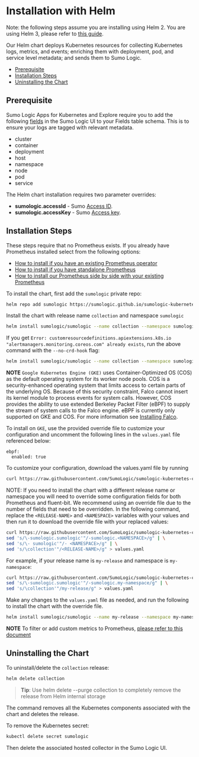 # Installation with Helm

Note: the following steps assume you are installing using Helm 2.  You are using Helm 3, please refer to [this guide](Helm3.md).

Our Helm chart deploys Kubernetes resources for collecting Kubernetes logs, metrics, and events; enriching them with deployment, pod, and service level metadata; and sends them to Sumo Logic.

<!-- TOC -->
 
- [Prerequisite](#prerequisite)
- [Installation Steps](#installation-steps) 
- [Uninstalling the Chart](#uninstalling-the-chart) 

<!-- /TOC -->

## Prerequisite

Sumo Logic Apps for Kubernetes and Explore require you to add the following [fields](https://help.sumologic.com/Manage/Fields) in the Sumo Logic UI to your Fields table schema. This is to ensure your logs are tagged with relevant metadata.
- cluster
- container
- deployment
- host
- namespace
- node
- pod
- service

The Helm chart installation requires two parameter overrides:
* __sumologic.accessId__ - Sumo [Access ID](https://help.sumologic.com/Manage/Security/Access-Keys).
* __sumologic.accessKey__ - Sumo [Access key](https://help.sumologic.com/Manage/Security/Access-Keys).

## Installation Steps

These steps require that no Prometheus exists. If you already have Prometheus installed select from the following options:

- [How to install if you have an existing Prometheus operator](./existingPrometheusDoc.md) 
- [How to install if you have standalone Prometheus](./standAlonePrometheus.md) 
- [How to install our Prometheus side by side with your existing Prometheus](./SideBySidePrometheus.md)

To install the chart, first add the `sumologic` private repo:

```bash
helm repo add sumologic https://sumologic.github.io/sumologic-kubernetes-collection
```

Install the chart with release name `collection` and namespace `sumologic`

```bash
helm install sumologic/sumologic --name collection --namespace sumologic --set sumologic.accessId=<SUMO_ACCESS_ID> --set sumologic.accessKey=<SUMO_ACCESS_KEY>  --set sumologic.clusterName="<MY_CLUSTER_NAME>"
```

If you get `Error: customresourcedefinitions.apiextensions.k8s.io "alertmanagers.monitoring.coreos.com" already exists`, run the above command with the `--no-crd-hook` flag:

```bash
helm install sumologic/sumologic --name collection --namespace sumologic --set sumologic.accessId=<SUMO_ACCESS_ID> --set sumologic.accessKey=<SUMO_ACCESS_KEY>  --set sumologic.clusterName="<MY_CLUSTER_NAME>" --no-crd-hook
```

__NOTE__ `Google Kubernetes Engine (GKE)` uses Container-Optimized OS (COS) as the default operating system for its worker node pools. COS is a security-enhanced operating system that limits access to certain parts of the underlying OS. Because of this security constraint, Falco cannot insert its kernel module to process events for system calls. However, COS provides the ability to use extended Berkeley Packet Filter (eBPF) to supply the stream of system calls to the Falco engine. eBPF is currently only supported on GKE and COS. For more information see [Installing Falco](https://falco.org/docs/installation/).

To install on `GKE`, use the provided override file to customize your configuration and uncomment the following lines in the `values.yaml` file referenced below:

```
ebpf:
  enabled: true
```

To customize your configuration, download the values.yaml file by running

```bash
curl https://raw.githubusercontent.com/SumoLogic/sumologic-kubernetes-collection/v0.15.0/deploy/helm/sumologic/values.yaml
```

NOTE: If you need to install the chart with a different release name or namespace you will need to override some configuration fields for both Prometheus and fluent-bit. We recommend using an override file due to the number of fields that need to be overridden. In the following command, replace the `<RELEASE-NAME>` and `<NAMESPACE>` variables with your values and then run it to download the override file with your replaced values:

```bash
curl https://raw.githubusercontent.com/SumoLogic/sumologic-kubernetes-collection/v0.15.0/deploy/helm/sumologic/values.yaml | \
sed 's/\-sumologic.sumologic'"/-sumologic.<NAMESPACE>/g" | \
sed 's/\- sumologic'"/- <NAMESPACE>/g" | \
sed 's/\collection'"/<RELEASE-NAME>/g" > values.yaml
```

For example, if your release name is `my-release` and namespace is `my-namespace`:
```bash
curl https://raw.githubusercontent.com/SumoLogic/sumologic-kubernetes-collection/v0.15.0/deploy/helm/sumologic/values.yaml | \
sed 's/\-sumologic.sumologic'"/-sumologic.my-namespace/g" | \
sed 's/\collection'"/my-release/g" > values.yaml
```

Make any changes to the `values.yaml` file as needed, and run the following to install the chart with the override file.

```bash
helm install sumologic/sumologic --name my-release --namespace my-namespace -f values.yaml --set sumologic.accessId=<SUMO_ACCESS_ID> --set sumologic.accessKey=<SUMO_ACCESS_KEY> 
```

__NOTE__ To filter or add custom metrics to Prometheus, [please refer to this document](additional_prometheus_configuration.md)

## Uninstalling the Chart

To uninstall/delete the `collection` release:

```bash
helm delete collection
```
> **Tip**: Use helm delete --purge collection to completely remove the release from Helm internal storage

The command removes all the Kubernetes components associated with the chart and deletes the release.

To remove the Kubernetes secret:

```bash
kubectl delete secret sumologic
```

Then delete the associated hosted collector in the Sumo Logic UI.
